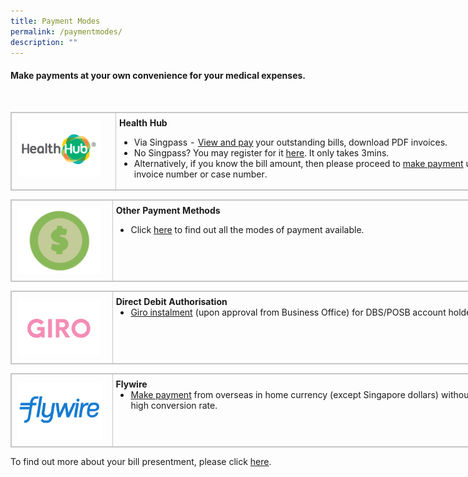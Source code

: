 ```yaml
---
title: Payment Modes
permalink: /paymentmodes/
description: ""
---
```

<h4> Make payments at your own convenience for your medical expenses.</h4>
<br>

<table style="border: 1px solid rgb(198, 198, 198); width: 811px;"><tbody>
	<tr>
		<td style="padding: 7px 5px 6px; vertical-align: top; border: 1px solid rgb(198, 198, 198); width: 156px;">
			<a href="https://eservices.healthhub.sg/public/payments/singhealth"><img src="images/healthhub.png" style="-webkit-tap-highlight-; vertical-align: middle; max-width: 100%; margin: 5px;"></a>
		</td><td class="ms-rteTableOddCol-default" style="padding: 7px 5px 6px; vertical-align: top; border: 1px solid rgb(198, 198, 198);"><strong style="font-weight: 700;">Health Hub</strong><br><ul style="margin-bottom: 10px;"><li>Via Singpass - <a href="https://eservices.healthhub.sg/public/payments/singhealth">View and pay</a> your outstanding bills, download PDF invoices.</li><li>No Singpass? You may register for it <a href="https://www.singpass.gov.sg/home/ui/support">here</a>. It only takes 3mins.</li><li>Alternatively, if you know the bill amount, then please proceed to <a href="https://eservices.healthhub.sg/public/payments/singhealth">make payment</a> using tax invoice number or case number.</li></ul></td></tr></tbody></table>

  

<table class="ms-rteTable-default" style="border: 1px solid rgb(198, 198, 198); width: 811px;"><tbody><tr class="ms-rteTableEvenRow-default"><td class="ms-rteTableEvenCol-default" style="padding: 7px 5px 6px; vertical-align: top; border: 1px solid rgb(198, 198, 198); width: 156px;">
	<a href="https://www.kkh.com.sg/patient-care/bill-payment"><img src="images/dollar.png" style="vertical-align: middle; max-width: 100%; margin: 5px; width: 133px; height: 105px;"></a>
	</td>
	<td style="padding: 7px 5px 6px; vertical-align: top; border: 1px solid rgb(198, 198, 198); width: 656px;"><strong style="font-weight: 700;">Other Payment Methods</strong><br><ul style="margin-bottom: 10px;">
		<li>Click <a href="https://www.kkh.com.sg/patient-care/bill-payment">here</a> to find out all the modes of payment available.</li></ul></td></tr></tbody></table>

  

<table class="ms-rteTable-default" style="border: 1px solid rgb(198, 198, 198); width: 811px;"><tbody><tr><td class="ms-rteTableEvenCol-default" style="padding: 7px 5px 6px; vertical-align: top; border: 1px solid rgb(198, 198, 198); width: 156px;"><a href="https://www.dbs.com.sg/" target="_blank" style="color: rgb(51, 122, 183);"><img src="images/giro.png" alt="" style="vertical-align: middle; max-width: 100%; margin: 5px;"></a></td><td class="ms-rteTableOddCol-default" style="padding: 7px 5px 6px; vertical-align: top; border: 1px solid rgb(198, 198, 198); width: 656px;"><strong style="font-weight: 700;">Direct Debit Authorisation</strong><br><ul style="margin-top: 0px; margin-bottom: 10px;"><li><a href="https://www.dbs.com.sg/">Giro instalment</a> (upon approval from Business Office) for DBS/POSB account holders.</li></ul></td></tr></tbody></table>

  

<table class="ms-rteTable-default" style="border: 1px solid rgb(198, 198, 198); width: 811px;"><tbody><tr><th class="ms-rteTableFirstCol-default" rowspan="1" colspan="1" style=" padding: 7px 5px 6px; text-align: left; vertical-align: top; color: rgb(119, 119, 119); font-weight: normal; border: 1px solid rgb(198, 198, 198); width: 156px;"><a href="https://payment.flywire.com/pay/payment" target="_blank" style="color: rgb(51, 122, 183)"><img src="images/flywire.png" alt="" style="vertical-align: middle; max-width: 100%; margin: 5px;"></a></th><td class="ms-rteTableLastCol-default" rowspan="1" colspan="1" style="padding: 7px 5px 6px; vertical-align: top; border: 1px solid rgb(198, 198, 198); width: 656px;"><strong style="font-weight: 700;">Flywire</strong><br><ul style="margin-top: 0px; margin-bottom: 10px;"><li>
	<a href="https://payment.flywire.com/pay/payment">Make payment</a> from overseas in home currency (except Singapore dollars) without incurring high conversion rate.</li></ul></td></tr></tbody></table>

  
To find out more about your bill presentment, please click [here](/bill-payment/mobilepayment).